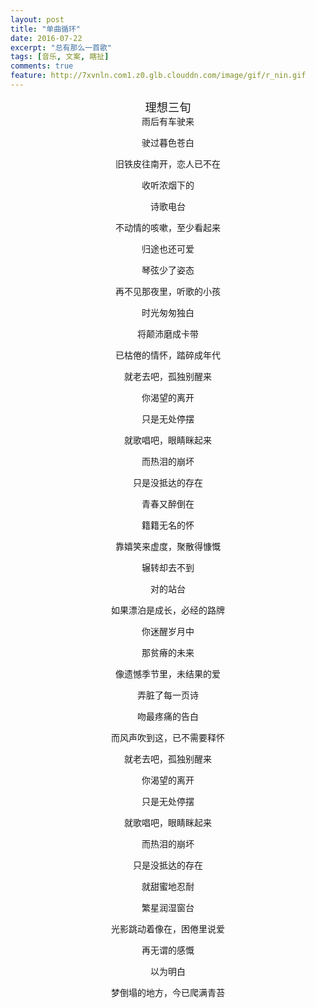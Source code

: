 ```yaml
---
layout: post
title: "单曲循环"
date: 2016-07-22
excerpt: "总有那么一首歌"
tags: [音乐, 文案, 瞎扯]
comments: true
feature: http://7xvnln.com1.z0.glb.clouddn.com/image/gif/r_nin.gif
---
```

<center style="font-size: 1.3em">理想三旬 </center>		

<center style="font-size: 1em;">雨后有车驶来</br>

驶过暮色苍白</br>

旧铁皮往南开，恋人已不在</br>

收听浓烟下的</br>

诗歌电台</br>

不动情的咳嗽，至少看起来</br>

归途也还可爱</br>

琴弦少了姿态</br>

再不见那夜里，听歌的小孩</br>

时光匆匆独白</br>

将颠沛磨成卡带</br>

已枯倦的情怀，踏碎成年代</br>

就老去吧，孤独别醒来</br>

你渴望的离开</br>

只是无处停摆</br>

就歌唱吧，眼睛眯起来</br>

而热泪的崩坏</br>

只是没抵达的存在</br>

青春又醉倒在</br>

籍籍无名的怀</br>

靠嬉笑来虚度，聚散得慷慨</br>

辗转却去不到</br>

对的站台</br>

如果漂泊是成长，必经的路牌</br>

你迷醒岁月中</br>

那贫瘠的未来</br>

像遗憾季节里，未结果的爱</br>

弄脏了每一页诗</br>

吻最疼痛的告白</br>

而风声吹到这，已不需要释怀</br>

就老去吧，孤独别醒来</br>

你渴望的离开</br>

只是无处停摆</br>

就歌唱吧，眼睛眯起来</br>

而热泪的崩坏</br>

只是没抵达的存在</br>

就甜蜜地忍耐</br>

繁星润湿窗台</br>

光影跳动着像在，困倦里说爱</br>

再无谓的感慨</br>

以为明白</br>

梦倒塌的地方，今已爬满青苔</br>
</center>

